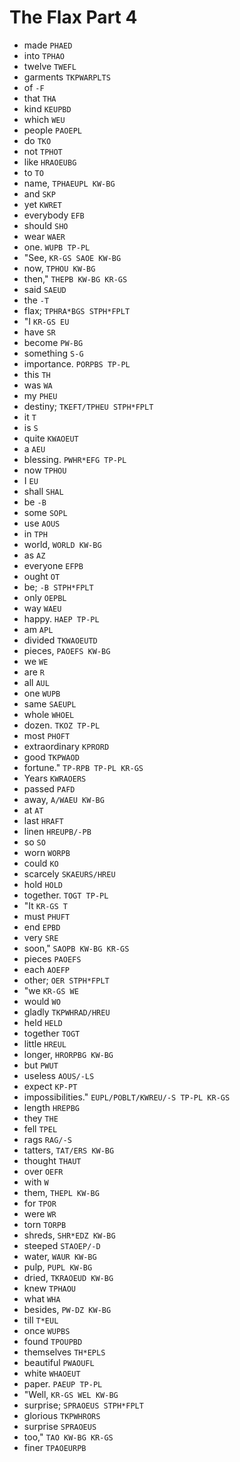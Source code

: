 # The Flax Part 4

* made `PHAED`
* into `TPHAO`
* twelve `TWEFL`
* garments `TKPWARPLTS`
* of `-F`
* that `THA`
* kind `KEUPBD`
* which `WEU`
* people `PAOEPL`
* do `TKO`
* not `TPHOT`
* like `HRAOEUBG`
* to `TO`
* name, `TPHAEUPL KW-BG`
* and `SKP`
* yet `KWRET`
* everybody `EFB`
* should `SHO`
* wear `WAER`
* one. `WUPB TP-PL`
* "See, `KR-GS SAOE KW-BG`
* now, `TPHOU KW-BG`
* then," `THEPB KW-BG KR-GS`
* said `SAEUD`
* the `-T`
* flax; `TPHRA*BGS STPH*FPLT`
* "I `KR-GS EU`
* have `SR`
* become `PW-BG`
* something `S-G`
* importance. `PORPBS TP-PL`
* this `TH`
* was `WA`
* my `PHEU`
* destiny; `TKEFT/TPHEU STPH*FPLT`
* it `T`
* is `S`
* quite `KWAOEUT`
* a `AEU`
* blessing. `PWHR*EFG TP-PL`
* now `TPHOU`
* I `EU`
* shall `SHAL`
* be `-B`
* some `SOPL`
* use `AOUS`
* in `TPH`
* world, `WORLD KW-BG`
* as `AZ`
* everyone `EFPB`
* ought `OT`
* be; `-B STPH*FPLT`
* only `OEPBL`
* way `WAEU`
* happy. `HAEP TP-PL`
* am `APL`
* divided `TKWAOEUTD`
* pieces, `PAOEFS KW-BG`
* we `WE`
* are `R`
* all `AUL`
* one `WUPB`
* same `SAEUPL`
* whole `WHOEL`
* dozen. `TKOZ TP-PL`
* most `PHOFT`
* extraordinary `KPRORD`
* good `TKPWAOD`
* fortune." `TP-RPB TP-PL KR-GS`
* Years `KWRAOERS`
* passed `PAFD`
* away, `A/WAEU KW-BG`
* at `AT`
* last `HRAFT`
* linen `HREUPB/-PB`
* so `SO`
* worn `WORPB`
* could `KO`
* scarcely `SKAEURS/HREU`
* hold `HOLD`
* together. `TOGT TP-PL`
* "It `KR-GS T`
* must `PHUFT`
* end `EPBD`
* very `SRE`
* soon," `SAOPB KW-BG KR-GS`
* pieces `PAOEFS`
* each `AOEFP`
* other; `OER STPH*FPLT`
* "we `KR-GS WE`
* would `WO`
* gladly `TKPWHRAD/HREU`
* held `HELD`
* together `TOGT`
* little `HREUL`
* longer, `HRORPBG KW-BG`
* but `PWUT`
* useless `AOUS/-LS`
* expect `KP-PT`
* impossibilities." `EUPL/POBLT/KWREU/-S TP-PL KR-GS`
* length `HREPBG`
* they `THE`
* fell `TPEL`
* rags `RAG/-S`
* tatters, `TAT/ERS KW-BG`
* thought `THAUT`
* over `OEFR`
* with `W`
* them, `THEPL KW-BG`
* for `TPOR`
* were `WR`
* torn `TORPB`
* shreds, `SHR*EDZ KW-BG`
* steeped `STAOEP/-D`
* water, `WAUR KW-BG`
* pulp, `PUPL KW-BG`
* dried, `TKRAOEUD KW-BG`
* knew `TPHAOU`
* what `WHA`
* besides, `PW-DZ KW-BG`
* till `T*EUL`
* once `WUPBS`
* found `TPOUPBD`
* themselves `TH*EPLS`
* beautiful `PWAOUFL`
* white `WHAOEUT`
* paper. `PAEUP TP-PL`
* "Well, `KR-GS WEL KW-BG`
* surprise; `SPRAOEUS STPH*FPLT`
* glorious `TKPWHRORS`
* surprise `SPRAOEUS`
* too," `TAO KW-BG KR-GS`
* finer `TPAOEURPB`
